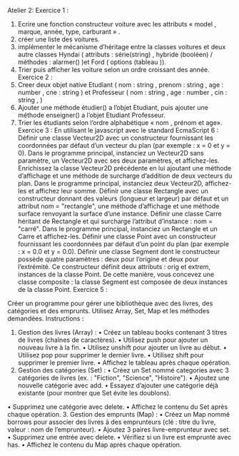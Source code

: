 Atelier 2:
Exercice 1 :
1. Ecrire une fonction constructeur voiture avec les attributs « model , marque, année, type,
carburant » .
2. créer une liste des voitures.
3. implémenter le mécanisme d’héritage entre la classes voitures et deux autre classes Hyndai
( attributs : série(string) , hybride (booléen) / méthodes : alarmer() )et Ford ( options (tableau )).
4. Trier puis afficher les voiture selon un ordre croissant des année.
Exercice 2 :
1. Creer deux objet native Etudiant ( nom : string , prenom : string , age : number , cne : string ) et
Professeur ( nom : string , age : number , cin : string , )
2. Ajouter une méthode étudier() a l’objet Etudiant, puis ajouter une méthode enseigner() a l’objet
Etudiant Professeur.
3. Trier les étudiants selon l’ordre alphabétique « nom , prénom et age».
Exercice 3 :
En utilisant le javascript avec le standard EcmaScript 6 :
Définir une classe Vecteur2D avec un constructeur fournissant les coordonnées par défaut d’un
vecteur du plan (par exemple : x = 0 et y = 0).
Dans le programme principal, instanciez un Vecteur2D sans paramètre, un Vecteur2D avec ses deux
paramètres, et affichez-les.
Enrichissez la classe Vecteur2D précédente en lui ajoutant une méthode d’affichage et une méthode
de surcharge d’addition de deux vecteurs du plan.
Dans le programme principal, instanciez deux Vecteur2D, affichez-les et affichez leur somme.
Définir une classe Rectangle avec un constructeur donnant des valeurs (longueur et largeur) par
défaut et un attribut nom = "rectangle", une méthode d’affichage et une méthode surface renvoyant
la surface d’une instance.
Définir une classe Carre héritant de Rectangle et qui surcharge l’attribut d’instance : nom = "carré".
Dans le programme principal, instanciez un Rectangle et un Carre et affichez-les.
Définir une classe Point avec un constructeur fournissant les coordonnées par défaut d’un point du
plan (par exemple : x = 0.0 et y = 0.0).
Définir une classe Segment dont le constructeur possède quatre paramètres : deux pour l’origine et
deux pour l’extrémité. Ce constructeur définit deux attributs : orig et extrem, instances de la classe
Point. De cette manière, vous concevez une classe composite : la classe Segment est composée de
deux instances de la classe Point.
Exercice 5 :

Créer un programme pour gérer une bibliothèque avec des livres, des catégories et des emprunts.
Utilisez Array, Set, Map et les méthodes demandées.
Instructions :
1. Gestion des livres (Array) :
• Créez un tableau books contenant 3 titres de livres (chaînes de caractères).
• Utilisez push pour ajouter un nouveau livre à la fin.
• Utilisez unshift pour ajouter un livre au début.
• Utilisez pop pour supprimer le dernier livre.
• Utilisez shift pour supprimer le premier livre.
• Affichez le tableau après chaque opération.
2. Gestion des catégories (Set) :
• Créez un Set nommé categories avec 3 catégories de livres (ex. : "Fiction",
"Science", "Histoire").
• Ajoutez une nouvelle catégorie avec add.
• Essayez d’ajouter une catégorie déjà existante (pour montrer que Set évite les
doublons).

• Supprimez une catégorie avec delete.
• Affichez le contenu du Set après chaque opération.
3. Gestion des emprunts (Map) :
• Créez un Map nommé borrows pour associer des livres à des emprunteurs (clé : titre
du livre, valeur : nom de l’emprunteur).
• Ajoutez 3 paires livre-emprunteur avec set.
• Supprimez une entrée avec delete.
• Vérifiez si un livre est emprunté avec has.
• Affichez le contenu du Map après chaque opération.
